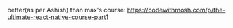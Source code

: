 better(as per Ashish) than max's course: https://codewithmosh.com/p/the-ultimate-react-native-course-part1